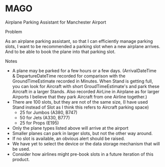 # MAGO
Airplane Parking Assistant for Manchester Airport

Problem

As an airplane parking assistant, so that I can efficiently manage parking slots, I want to be recommended a parking slot when a new airplane arrives. And to be able to book the plane into that parking slot.

Notes

*	A plane may be parked for a few hours or a few days. (ArrivalDateTime & DepartureDateTime recorded for comparison with the GroundTimeEstimate recorded in Minutes. When Stand is getting full, you can look for Aircraft with short GroudTimeEstimate's and park these Aircraft in a larger Stands. Also recorded AirLine in Airplane as for larger Airports I believe that they park Aircraft from one Airline together.)
* There are 100 slots, but they are not of the same size, (I have used Stand instead of Slot as I think this refers to Aircraft parking space)
  *	25 for Jumbos (A380, B747)
  *	50 for Jets (A330, B777)
  * 25 for Props (E195)
*	Only the plane types listed above will arrive at the airport
*	Smaller planes can park in larger slots, but not the other way around.
*	If no slot is available, an obvious alert should be raised.
*	We have yet to select the device or the data storage mechanism that will be used.
*	Consider how airlines might pre-book slots in a future iteration of this product.
